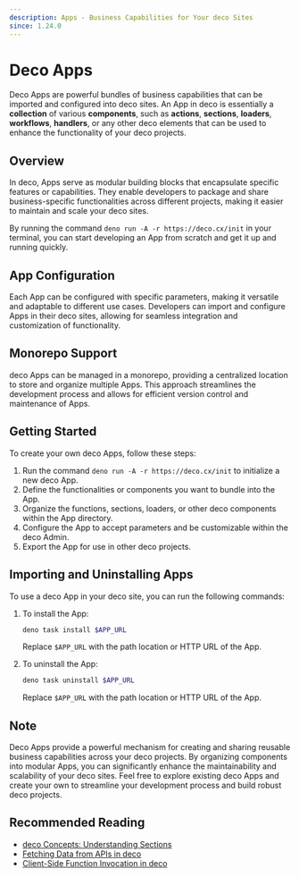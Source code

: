 ```yaml
---
description: Apps - Business Capabilities for Your deco Sites
since: 1.24.0
---
```


# Deco Apps

Deco Apps are powerful bundles of business capabilities that can be imported and configured into deco sites. An App in deco is essentially a **collection** of various **components**, such as **actions**, **sections**, **loaders**, **workflows**, **handlers**, or any other deco elements that can be used to enhance the functionality of your deco projects.

## Overview

In deco, Apps serve as modular building blocks that encapsulate specific features or capabilities. They enable developers to package and share business-specific functionalities across different projects, making it easier to maintain and scale your deco sites.

By running the command `deno run -A -r https://deco.cx/init` in your terminal, you can start developing an App from scratch and get it up and running quickly.

## App Configuration

Each App can be configured with specific parameters, making it versatile and adaptable to different use cases. Developers can import and configure Apps in their deco sites, allowing for seamless integration and customization of functionality.

## Monorepo Support

deco Apps can be managed in a monorepo, providing a centralized location to store and organize multiple Apps. This approach streamlines the development process and allows for efficient version control and maintenance of Apps.

## Getting Started

To create your own deco Apps, follow these steps:

1. Run the command `deno run -A -r https://deco.cx/init` to initialize a new deco App.
2. Define the functionalities or components you want to bundle into the App.
3. Organize the functions, sections, loaders, or other deco components within the App directory.
4. Configure the App to accept parameters and be customizable within the deco Admin.
5. Export the App for use in other deco projects.

## Importing and Uninstalling Apps

To use a deco App in your deco site, you can run the following commands:

1. To install the App:

   ```sh
   deno task install $APP_URL
   ```

   Replace `$APP_URL` with the path location or HTTP URL of the App.

2. To uninstall the App:

   ```sh
   deno task uninstall $APP_URL
   ```

   Replace `$APP_URL` with the path location or HTTP URL of the App.

## Note

Deco Apps provide a powerful mechanism for creating and sharing reusable business capabilities across your deco projects. By organizing components into modular Apps, you can significantly enhance the maintainability and scalability of your deco sites. Feel free to explore existing deco Apps and create your own to streamline your development process and build robust deco projects.

## Recommended Reading

- [deco Concepts: Understanding Sections](/docs/en/concepts/section)
- [Fetching Data from APIs in deco](/docs/en/developing/fetching-data)
- [Client-Side Function Invocation in deco](/docs/en/developing/fetching-data-client)
